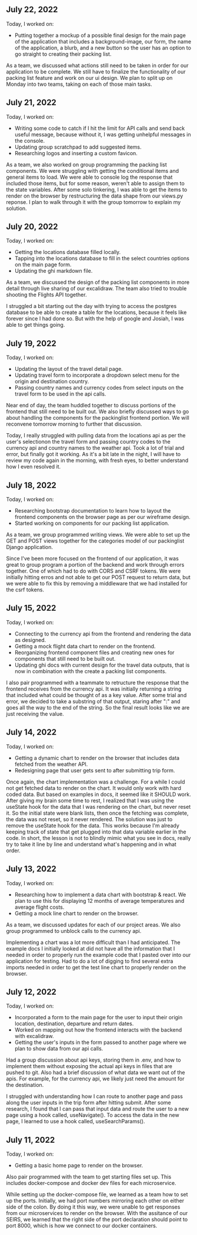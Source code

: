 ## July 22, 2022

Today, I worked on:

- Putting together a mockup of a possible final design for the main page of the application that includes a background-image, our form, the name of the application, a blurb, and a new button so the user has an option to go straight to creating their packing list.

As a team, we discussed what actions still need to be taken in order for our application to be complete. We still have to finalize the functionality of our packing list feature and work on our ui design. We plan to split up on Monday into two teams, taking on each of those main tasks.

## July 21, 2022

Today, I worked on:

- Writing some code to catch if I hit the limit for API calls and send back useful message, because without it, I was getting unhelpful messages in the console.
- Updating group scratchpad to add suggested items.
- Researching logos and inserting a custom favicon.

As a team, we also worked on group programming the packing list components. We were struggling with getting the conditional items and general items to load. We were able to console log the response that included those items, but for some reason, weren't able to assign them to the state variables. After some solo tinkering, I was able to get the items to render on the browser by restructuring the data shape from our views.py reponse. I plan to walk through it with the group tomorrow to explain my solution.

## July 20, 2022

Today, I worked on:

- Getting the locations database filled locally.
- Tapping into the locations database to fill in the select countries options on the main page form.
- Updating the ghi markdown file.

As a team, we discussed the design of the packing list components in more detail through live sharing of our excalidraw. The team also tried to trouble shooting the Flights API together.

I struggled a bit starting out the day with trying to access the postgres database to be able to create a table for the locations, because it feels like forever since I had done so. But with the help of google and Josiah, I was able to get things going.

## July 19, 2022

Today, I worked on:

- Updating the layout of the travel detail page.
- Updating travel form to incorporate a dropdown select menu for the origin and destination country.
- Passing country names and currency codes from select inputs on the travel form to be used in the api calls.

Near end of day, the team huddled together to discuss portions of the frontend that still need to be built out. We also briefly discussed ways to go about handling the components for the packinglist frontend portion. We will reconvene tomorrow morning to further that discussion.

Today, I really struggled with pulling data from the locations api as per the user's selectionon the travel form and passing country codes to the currency api and country names to the weather api. Took a lot of trial and error, but finally got it working. As it's a bit late in the night, I will have to review my code again in the morning, with fresh eyes, to better understand how I even resolved it.

## July 18, 2022

Today, I worked on:

- Researching bootstrap documentation to learn how to layout the frontend components on the browser page as per our wireframe design.
- Started working on components for our packing list application.

As a team, we group programmed writing views. We were able to set up the GET and POST views together for the categories model of our packinglist Django application.

Since I've been more focused on the frontend of our application, it was great to group program a portion of the backend and work through errors together. One of which had to do with CORS and CSRF tokens. We were initially hitting erros and not able to get our POST request to return data, but we were able to fix this by removing a middleware that we had installed for the csrf tokens.

## July 15, 2022

Today, I worked on:

- Connecting to the currency api from the frontend and rendering the data as designed.
- Getting a mock flight data chart to render on the frontend.
- Reorganizing frontend component files and creating new ones for components that still need to be built out.
- Updating ghi docs with current design for the travel data outputs, that is now in combination with the create a packing list components.

I also pair programmed with a teammate to retructure the response that the frontend receives from the currency api. It was initially returning a string that included what could be thought of as a key value. After some trial and error, we decided to take a substring of that output, staring after ":" and goes all the way to the end of the string. So the final result looks like we are just receiving the value.

## July 14, 2022

Today, I worked on:

- Getting a dynamic chart to render on the browser that includes data fetched from the weather API.
- Redesigning page that user gets sent to after submitting trip form.

Once again, the chart implementation was a challenge. For a while I could not get fetched data to render on the chart. It would only work with hard coded data. But based on examples in docs, it seemed like it SHOULD work. After giving my brain some time to rest, I realized that I was using the useState hook for the data that I was rendering on the chart, but never reset it. So the initial state were blank lists, then once the fetching was complete, the data was not reset, so it never rendered. The solution was just to remove the useState hook for the data. This works because I'm already keeping track of state that get plugged into that data variable earlier in the code. In short, the lesson is not to blindly mimic what you see in docs, really try to take it line by line and understand what's happening and in what order.

## July 13, 2022

Today, I worked on:

- Researching how to implement a data chart with bootstrap & react. We plan to use this for displaying 12 months of average temperatures and average flight costs.
- Getting a mock line chart to render on the browser.

As a team, we discussed updates for each of our project areas. We also group programmed to unblock calls to the currency api.

Implementing a chart was a lot more difficult than I had anticipated. The example docs I initially looked at did not have all the information that I needed in order to properly run the example code that I pasted over into our application for testing. Had to do a lot of digging to find several extra imports needed in order to get the test line chart to properly render on the browser.

## July 12, 2022

Today, I worked on:

- Incorporated a form to the main page for the user to input their origin location, destination, departure and return dates.
- Worked on mapping out how the frontend interacts with the backend with excalidraw.
- Getting the user's inputs in the form passed to another page where we plan to show data from our api calls.

Had a group discussion about api keys, storing them in .env, and how to implement them without exposing the actual api keys in files that are pushed to git. Also had a brief discussion of what data we want out of the apis. For example, for the currency api, we likely just need the amount for the destination.

I struggled with understanding how I can route to another page and pass along the user inputs in the trip form after hitting submit. After some research, I found that I can pass that input data and route the user to a new page using a hook called, useNavigate(). To access the data in the new page, I learned to use a hook called, useSearchParams().

## July 11, 2022

Today, I worked on:

- Getting a basic home page to render on the browser.

Also pair programmed with the team to get starting files set up. This includes docker-compose and docker dev files for each microservice.

While setting up the docker-compose file, we learned as a team how to set up the ports. Initially, we had port numbers mirroring each other on either side of the colon. By doing it this way, we were unable to get responses from our microservices to render on the browser. With the assitance of our SEIRS, we learned that the right side of the port declaration should point to port 8000, which is how we connect to our docker containers.
